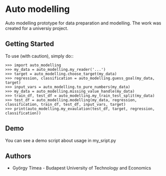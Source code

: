 # Auto modelling

Auto modelling prototype for data preparation and modelling. The work was created for a universiy project.

## Getting Started

To use (with caution), simply do::

    >>> import auto_modelling
    >>> my_data = auto_modelling.my_reader('...')
    >>> target = auto_modelling.choose_target(my_data)
    >>> regression, classification = auto_modelling.guess_goal(my_data, target)
    >>> input_vars = auto_modelling.to_pure_numbers(my_data)
    >>> my_data = auto_modelling.missing_value_handle(my_data)
    >>> train_df, test_df = auto_modelling.my_train_test_split(my_data)
    >>> test_df = auto_modelling.modelling(my_data, regression, classification, train_df, test_df, input_vars, target)
    >>> print(auto_modelling.my_evaulation(test_df, target, regression, classification))

## Demo

You can see a demo script about usage in my_sript.py

## Authors

* György Tímea - Budapest University of Technology and Economics
